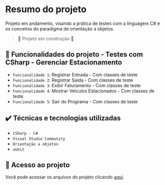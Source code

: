 # Resumo do projeto
Projeto em andamento, visando a prática de testes com a linguagem C# e os conceitos do paradigma de orientação a objetos.
> :construction: Projeto em construção :construction:



## :hammer: Funcionalidades do projeto - Testes com CSharp - Gerenciar Estacionamento

- `Funcionalidade 1`: Registrar Entrada  - Com classes de teste
- `Funcionalidade 2`: Registrar Saída    - Com classes de teste
- `Funcionalidade 3`: Exibir Faturamento - Com classes de teste
- `Funcionalidade 4`: Mostrar Veículos Estacionados - Com classes de teste
- `Funcionalidade 5`: Sair do Programa  - Com classes de teste

## ✔️ Técnicas e tecnologias utilizadas

- ``CSharp - C#``
- ``Visual Studio Community``
- ``Orientação a objetos``
- ``xUnit``

## 📁 Acesso ao projeto
Você pode acessar os arquivos do projeto clicando [aqui](https://github.com/cmd718/TestesCSharp/tree/main/alura.estacionamento-aula03/Alura.Estacionamento.Tests).
